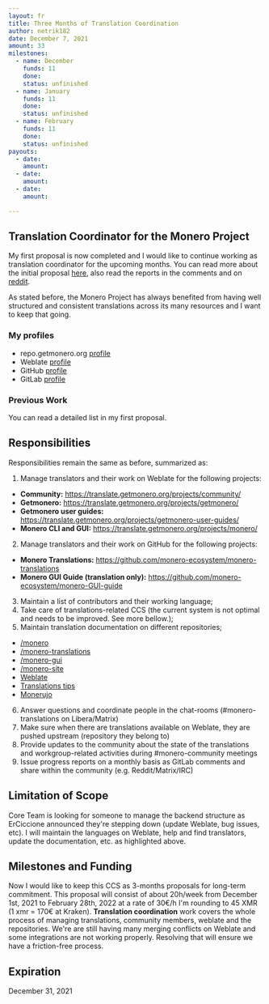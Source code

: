 ```yaml
---
layout: fr
title: Three Months of Translation Coordination
author: netrik182
date: December 7, 2021
amount: 33
milestones:
  - name: December
    funds: 11
    done:
    status: unfinished
  - name: January
    funds: 11
    done:
    status: unfinished
  - name: February
    funds: 11
    done:
    status: unfinished
payouts:
  - date: 
    amount: 
  - date: 
    amount: 
  - date: 
    amount: 

---
```


## Translation Coordinator for the Monero Project
My first proposal is now completed and I would like to continue working as translation coordinator for the upcoming months. You can read more about the initial proposal [here](https://repo.getmonero.org/monero-project/ccs-proposals/-/merge_requests/260), also read the reports in the comments and on [reddit](https://www.reddit.com/r/Monero/comments/qqqoch/ccs_report_translation_coordinator/). 

As stated before, the Monero Project has always benefited from having well structured and consistent translations across its many resources and I want to keep that going.

### My profiles
- repo.getmonero.org [profile](https://repo.getmonero.org/users/netrik182/activity)
- Weblate [profile](https://translate.getmonero.org/user/netrik182/)
- GitHub [profile](https://github.com/netrik182)
- GitLab [profile](https://gitlab.com/netrik182)

### Previous Work
You can read a detailed list in my first proposal.

## Responsibilities
Responsibilities remain the same as before, summarized as:
1. Manage translators and their work on Weblate for the following projects:
- **Community:** https://translate.getmonero.org/projects/community/
- **Getmonero:** https://translate.getmonero.org/projects/getmonero/
- **Getmonero user guides:** https://translate.getmonero.org/projects/getmonero-user-guides/
- **Monero CLI and GUI:** https://translate.getmonero.org/projects/monero/
2. Manage translators and their work on GitHub for the following projects:
- **Monero Translations:** https://github.com/monero-ecosystem/monero-translations
- **Monero GUI Guide (translation only):** https://github.com/monero-ecosystem/monero-GUI-guide
3. Maintain a list of contributors and their working language;
4. Take care of translations-related CCS (the current system is not optimal and needs to be improved. See more bellow.);
5. Maintain translation documentation on different repositories;
- [/monero](https://github.com/monero-project/monero/blob/master/docs/README.i18n.md)
- [/monero-translations](https://github.com/monero-ecosystem/monero-translations)
- [/monero-gui](https://github.com/monero-project/monero-gui#translations)
- [/monero-site](https://github.com/monero-project/monero-site#translation)
- [Weblate](https://github.com/monero-ecosystem/monero-translations/blob/master/Weblate.md)
- [Translations tips](https://github.com/monero-ecosystem/monero-translations/blob/master/translation-tips.md)
- [Monerujo](https://github.com/monero-ecosystem/monero-translations/blob/master/translate-monerujo.md)
6. Answer questions and coordinate people in the chat-rooms (#monero-translations on Libera/Matrix)
7. Make sure when there are translations available on Weblate, they are pushed upstream (repository they belong to)
8. Provide updates to the community about the state of the translations and workgroup-related activities during #monero-community meetings
9. Issue progress reports on a monthly basis as GitLab comments and share within the community (e.g. Reddit/Matrix/IRC)

## Limitation of Scope
Core Team is looking for someone to manage the backend structure as ErCiccione announced they're stepping down (update Weblate, bug issues, etc). I will maintain the languages on Weblate, help and find translators, update the documentation, etc. as highlighted above.

## Milestones and Funding
Now I would like to keep this CCS as 3-months proposals for long-term commitment. This proposal will consist of about 20h/week from December 1st, 2021 to February 28th, 2022 at a rate of 30€/h I'm rounding to 45 XMR (1 xmr = 170€ at Kraken). **Translation coordination** work covers the whole process of managing translations, community members, weblate and the repositories. We're are still having many merging conflicts on Weblate and some integrations are not working properly. Resolving that will ensure we have a friction-free process.

## Expiration
December 31, 2021

